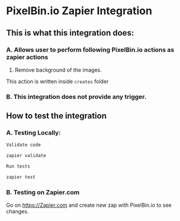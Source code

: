 # PixelBin.io Zapier Integration

## This is what this integration does:

### A. Allows user to perform following PixelBin.io actions as zapier actions

1. Remove background of the images.

This action is written inside `creates` folder

### B. This integration does not provide any trigger.

## How to test the integration

### A. Testing Locally:

```bash
Validate code

zapier validate
```

```bash
Run tests

zapier test
```

### B. Testing on Zapier.com

Go on https://Zapier.com and create new zap with PixelBin.io to see changes.
